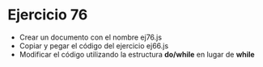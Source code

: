 # Ejercicio 76

* Crear un documento con el nombre ej76.js
* Copiar y pegar el código del ejercicio ej66.js
* Modificar el código utilizando la estructura **do/while** en lugar de **while**